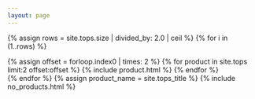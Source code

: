 ```yaml
---
layout: page
---
```

{% assign rows = site.tops.size | divided_by: 2.0 | ceil %}
{% for i in (1..rows) %}
  <div class="row">
  {% assign offset = forloop.index0 | times: 2 %}
  {% for product in site.tops limit:2 offset:offset %}
    {% include product.html %}
  {% endfor %}
  </div>
{% endfor %}
{% assign product_name = site.tops_title %}
{% include no_products.html %}
